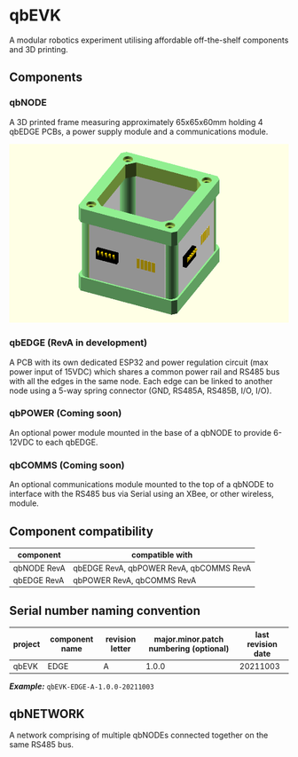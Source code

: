 # qbEVK
A modular robotics experiment utilising affordable off-the-shelf components and 3D printing.

## Components

### qbNODE
A 3D printed frame measuring approximately 65x65x60mm holding 4 qbEDGE PCBs, a power supply module and a communications module.

![Exported CAD of RevA qbNODE, excluding power and comms modules](https://github.com/peterwallhead/qbEVK/blob/master/components/qbNODE/RevA/cad/exports/qbNODE-RevA.png)

### qbEDGE (RevA in development)
A PCB with its own dedicated ESP32 and power regulation circuit (max power input of 15VDC) which shares a common power rail and RS485 bus with all the edges in the same node. Each edge can be linked to another node using a 5-way spring connector (GND, RS485A, RS485B, I/O, I/O).

### qbPOWER (Coming soon)
An optional power module mounted in the base of a qbNODE to provide 6-12VDC to each qbEDGE.

### qbCOMMS (Coming soon)
An optional communications module mounted to the top of a qbNODE to interface with the RS485 bus via Serial using an XBee, or other wireless, module.

## Component compatibility
component | compatible with
------------ | -------------
qbNODE RevA | qbEDGE RevA, qbPOWER RevA, qbCOMMS RevA
qbEDGE RevA | qbPOWER RevA, qbCOMMS RevA

## Serial number naming convention
project | component name | revision letter | major.minor.patch numbering (optional) | last revision date
------------ | ------------- | ------------- | ------------- |  -------------
qbEVK | EDGE | A | 1.0.0 | 20211003

***Example:***
```qbEVK-EDGE-A-1.0.0-20211003```

## qbNETWORK
A network comprising of multiple qbNODEs connected together on the same RS485 bus.
